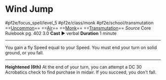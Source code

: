 # Wind Jump
#pf2e/focus_spell/level_5 #pf2e/class/monk #pf2e/school/transmutation 
==[Uncommon](../../../../../TTRPGShare-Pathfinder-2E-Vault/rules/traits/uncommon.md)== ==[Air](../../../../../TTRPGShare-Pathfinder-2E-Vault/rules/traits/air.md)== ==[Monk](../../../../../TTRPGShare-Pathfinder-2E-Vault/rules/traits/monk.md)== ==[Transmutation](../../../../../TTRPGShare-Pathfinder-2E-Vault/rules/traits/transmutation.md)==
*Source* Core Rulebook pg. 402 3.0
**Cast** ► verbal
**Duration** 1 minute

---
You gain a fly Speed equal to your Speed. You must end your turn on solid ground, or you fall.

<hr>

**Heightened (6th)** At the end of your turn, you can attempt a DC 30 Acrobatics check to find purchase in midair. If you succeed, you don't fall.